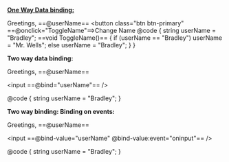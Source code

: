 **<u>One Way Data binding:</u>**

Greetings, ==@userName==
<button class="btn btn-primary" ==@onclick="ToggleName"==>Change Name</button>
@code {
    string userName = "Bradley";
    ==void ToggleName()==
    {
        if (userName == "Bradley")
            userName = "Mr. Wells";
        else
            userName = "Bradley";
    }
}

**Two way data binding:**

Greetings, ==@userName==

<input ==@bind="userName"== />

@code {
    string userName = "Bradley";
}

**Two way binding: Binding on events:**

Greetings, ==@userName==

<input ==@bind-value="userName" @bind-value:event="oninput"== />

@code {
    string userName = "Bradley";
}

```

```
